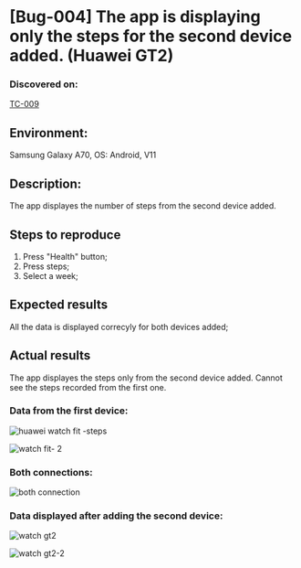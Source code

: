 # **[Bug-004] The app is displaying only the steps for the second device added. (Huawei GT2)**

### **Discovered on:**

[TC-009](https://github.com/AlexandraAncaGabor/QA-Project-Huawei-Health/blob/feature/refactoring/test-cases/tc-008.md)

## **Environment:**

Samsung Galaxy A70, OS: Android, V11

## **Description:**

The app displayes the number of steps from the second device added.

## **Steps to reproduce**

1. Press "Health" button;
2. Press steps;
3. Select a week;

## **Expected results**

All the data is displayed correcyly for both devices added;

## **Actual results**

The app displayes the steps only from the second device added. Cannot see the steps recorded from the first one.

### **Data from the first device:** 

![huawei watch fit -steps](https://user-images.githubusercontent.com/110250127/206286753-93ccc145-d427-4f40-a4b1-8f732c4609bc.jpg)


![watch fit- 2](https://user-images.githubusercontent.com/110250127/206286490-78873a0c-ffbb-437e-a70c-d72270a52503.jpg)


### **Both connections:**

![both connection](https://user-images.githubusercontent.com/110250127/206286548-554673c7-99c9-4c55-a6cc-026f4e4a4271.jpg)



### **Data displayed after adding the second device:**


![watch gt2](https://user-images.githubusercontent.com/110250127/206286799-da41c6b5-3102-4671-bcf4-da67a820b23f.jpg)

![watch gt2-2](https://user-images.githubusercontent.com/110250127/206286834-4ec386e3-21de-4657-8f35-533ea4968fe7.jpg)





